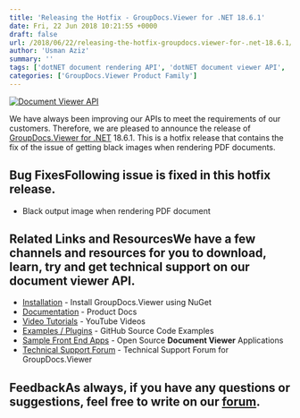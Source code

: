 ```yaml
---
title: 'Releasing the Hotfix - GroupDocs.Viewer for .NET 18.6.1'
date: Fri, 22 Jun 2018 10:21:55 +0000
draft: false
url: /2018/06/22/releasing-the-hotfix-groupdocs.viewer-for-.net-18.6.1/
author: 'Usman Aziz'
summary: ''
tags: ['dotNET document rendering API', 'dotNET document viewer API', 'C# document viewer API', 'document viewer', 'GroupDocs.Viewer for .NET Releases']
categories: ['GroupDocs.Viewer Product Family']
---
```


[![Document Viewer API](https://blog.groupdocs.com/wp-content/uploads/sites/4/2016/11/groupdocs-viewer-net.png)](https://www.groupdocs.com/products/viewer/net)

We have always been improving our APIs to meet the requirements of our customers. Therefore, we are pleased to announce the release of [GroupDocs.Viewer for .NET](https://products.groupdocs.com/viewer/net) 18.6.1. This is a hotfix release that contains the fix of the issue of getting black images when rendering PDF documents.

## Bug FixesFollowing issue is fixed in this hotfix release.

*   Black output image when rendering PDF document

## Related Links and ResourcesWe have a few channels and resources for you to download, learn, try and get technical support on our **document viewer API**.

*   [Installation](https://www.nuget.org/packages/GroupDocs.Viewer/ "Install from NuGet Package") - Install GroupDocs.Viewer using NuGet
*   [Documentation](https://docs.groupdocs.com/viewer/net "Document Viewer API Documentation ") - Product Docs
*   [Video Tutorials](https://www.youtube.com/watch?v=oqh4nROLRsY&list=PL25CTxMCj5vPVahuYtHx0uscArNA595GK "GroupDocs.Viewer video tutorials") - YouTube Videos
*   [Examples / Plugins](https://github.com/groupdocs-viewer/GroupDocs.Viewer-for-.NET "download example project and front ends") - GitHub Source Code Examples
*   [Sample Front End Apps](https://github.com/groupdocs-viewer/ "Open Source Document Viewer Applications") - Open Source **Document Viewer** Applications
*   [Technical Support Forum](https://forum.groupdocs.com/c/viewer "Technical Support Forum") - Technical Support Forum for GroupDocs.Viewer

## FeedbackAs always, if you have any questions or suggestions, feel free to write on our [forum](https://forum.groupdocs.com/c/viewer "Technical Support Forum").





